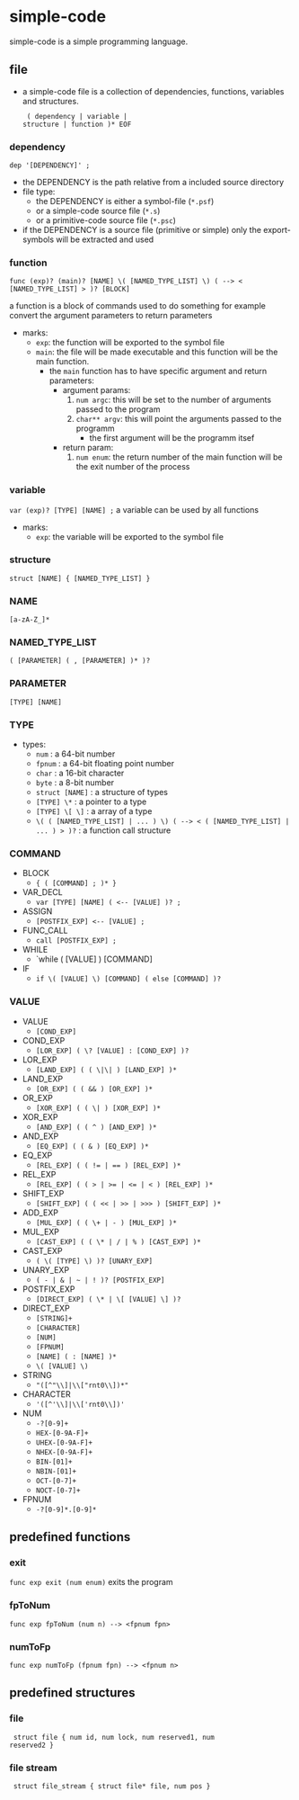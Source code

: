 # simple-code

simple-code is a simple programming language.

## file

* a simple-code file is a collection of dependencies, functions, variables and structures.
<code><pre>
(
    dependency
    |
    variable
    |
    structure
    |
    function
)*
EOF
</pre></code>

### dependency

`dep '[DEPENDENCY]' ;`
* the DEPENDENCY is the path relative from a included source directory
* file type:
    * the DEPENDENCY is either a symbol-file (`*.psf`)
    * or a simple-code source file (`*.s`)
    * or a primitive-code source file (`*.psc`)
* if the DEPENDENCY is a source file (primitive or simple) only the export-symbols will be extracted and used

### function

`func (exp)? (main)? [NAME] \( [NAMED_TYPE_LIST] \) ( --> < [NAMED_TYPE_LIST] > )? [BLOCK]`

a function is a block of commands used to do something for example convert the argument parameters to return parameters
* marks:
    * `exp`: the function will be exported to the symbol file
    * `main`: the file will be made executable and this function will be the main function.
        * the `main` function has to have specific argument and return parameters:
            * argument params:
                1. `num argc`: this will be set to the number of arguments passed to the program
                2. `char** argv`: this will point the arguments passed to the programm
                    * the first argument will be the programm itsef
            * return param:
                1. `num enum`: the return number of the main function will be the exit number of the process

### variable

`var (exp)? [TYPE] [NAME] ;` 
a variable can be used by all functions
* marks:
    * `exp`: the variable will be exported to the symbol file


### structure

`struct [NAME] { [NAMED_TYPE_LIST] }`

### NAME

`[a-zA-Z_]*`

### NAMED_TYPE_LIST
`( [PARAMETER] ( , [PARAMETER] )* )?`

### PARAMETER

`[TYPE] [NAME]`

### TYPE

* types:
    * `num` : a 64-bit number
    * `fpnum` : a 64-bit floating point number
    * `char` : a 16-bit character
    * `byte` : a 8-bit number
    * `struct [NAME]` : a structure of types
    * `[TYPE] \*` : a pointer to a type
    * `[TYPE] \[ \]` : a array of a type
    * `\( ( [NAMED_TYPE_LIST] | ... ) \) ( --> < ( [NAMED_TYPE_LIST] | ... ) > )?` : a function call structure

### COMMAND

* BLOCK
    * `{ ( [COMMAND] ; )* }`
* VAR_DECL
    * `var [TYPE] [NAME] ( <-- [VALUE] )? ;`
* ASSIGN
    * `[POSTFIX_EXP] <-- [VALUE] ;`
* FUNC_CALL
    * `call [POSTFIX_EXP] ;`
* WHILE
    * `while \( [VALUE] \) [COMMAND]
* IF
    * `if \( [VALUE] \) [COMMAND] ( else [COMMAND] )?`

### VALUE

* VALUE
    * `[COND_EXP]`
* COND_EXP
    * `[LOR_EXP] ( \? [VALUE] : [COND_EXP] )?`
* LOR_EXP
    * `[LAND_EXP] ( ( \|\| ) [LAND_EXP] )*`
* LAND_EXP
    * `[OR_EXP] ( ( && ) [OR_EXP] )*`
* OR_EXP
    * `[XOR_EXP] ( ( \| ) [XOR_EXP] )*`
* XOR_EXP
    * `[AND_EXP] ( ( ^ ) [AND_EXP] )*`
* AND_EXP
    * `[EQ_EXP] ( ( & ) [EQ_EXP] )*`
* EQ_EXP
    * `[REL_EXP] ( ( != | == ) [REL_EXP] )*`
* REL_EXP
    * `[REL_EXP] ( ( > | >= | <= | < ) [REL_EXP] )*`
* SHIFT_EXP
    * `[SHIFT_EXP] ( ( << | >> | >>> ) [SHIFT_EXP] )*`
* ADD_EXP
    * `[MUL_EXP] ( ( \+ | - ) [MUL_EXP] )*`
* MUL_EXP
    * `[CAST_EXP] ( ( \* | / | % ) [CAST_EXP] )*`
* CAST_EXP
    * `( \( [TYPE] \) )? [UNARY_EXP]`
* UNARY_EXP
    * `( - | & | ~ | ! )? [POSTFIX_EXP]`
* POSTFIX_EXP
    * `[DIRECT_EXP] ( \* | \[ [VALUE] \] )?`
* DIRECT_EXP
    * `[STRING]+`
    * `[CHARACTER]`
    * `[NUM]`
    * `[FPNUM]`
    * `[NAME] ( : [NAME] )*`
    * `\( [VALUE] \)`
* STRING
    * `"([^"\\]|\\["rnt0\\])*"`
* CHARACTER
    * `'([^'\\]|\\['rnt0\\])'`
* NUM
    * `-?[0-9]+`
    * `HEX-[0-9A-F]+`
    * `UHEX-[0-9A-F]+`
    * `NHEX-[0-9A-F]+`
    * `BIN-[01]+`
    * `NBIN-[01]+`
    * `OCT-[0-7]+`
    * `NOCT-[0-7]+`
* FPNUM
    * `-?[0-9]*.[0-9]*`

## predefined functions

### exit
`func exp exit (num enum)`
exits the program

### fpToNum
`func exp fpToNum (num n) --> <fpnum fpn>`

### numToFp
`func exp numToFp (fpnum fpn) --> <fpnum n>`

## predefined  structures

### file
<code><pre>
struct file {
    num id,
    num lock,
    num reserved1,
    num reserved2
}
</pre></code>

### file stream
<code><pre>
struct file_stream {
    struct file* file,
    num pos
}
</pre></code>
